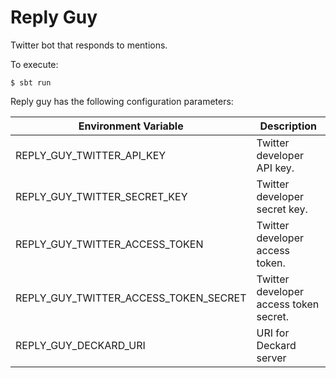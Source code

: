 # Reply Guy

Twitter bot that responds to mentions.

To execute:

```shell script
$ sbt run
```

Reply guy has the following configuration parameters:

| Environment Variable                  | Description 
| ------------------------------------- | -----------
| REPLY_GUY_TWITTER_API_KEY             | Twitter developer API key.
| REPLY_GUY_TWITTER_SECRET_KEY          | Twitter developer secret key.
| REPLY_GUY_TWITTER_ACCESS_TOKEN        | Twitter developer access token.
| REPLY_GUY_TWITTER_ACCESS_TOKEN_SECRET | Twitter developer access token secret.
| REPLY_GUY_DECKARD_URI                 | URI for Deckard server
